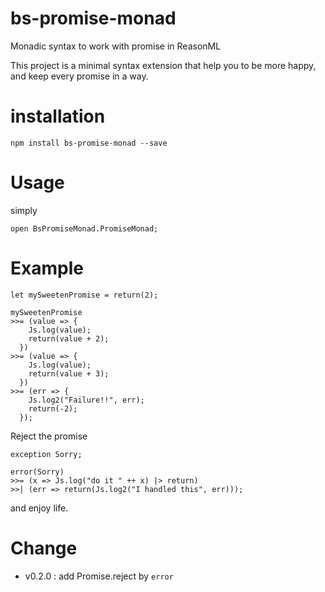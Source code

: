 # bs-promise-monad
Monadic syntax to work with promise in ReasonML

This project is a minimal syntax extension that help you to be more happy, and keep every promise in a way.

# installation

`npm install bs-promise-monad --save`

# Usage

simply 

`open BsPromiseMonad.PromiseMonad;`

# Example

```
let mySweetenPromise = return(2);

mySweetenPromise
>>= (value => {
    Js.log(value);
    return(value + 2);
  })
>>= (value => {
    Js.log(value);
    return(value + 3);
  })
>>= (err => {
    Js.log2("Failure!!", err);
    return(-2);
  });

```

Reject the promise

```
exception Sorry;

error(Sorry)
>>= (x => Js.log("do it " ++ x) |> return)
>>| (err => return(Js.log2("I handled this", err)));
```


and enjoy life.

# Change

- v0.2.0 : add Promise.reject by `error`